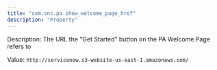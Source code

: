 ```yaml
---
title: "com.snc.pa.show_welcome_page_href"
description: "Property"
---
```


Description: The URL the "Get Started" button on the PA Welcome Page refers to

Value: `http://servicenow.s3-website-us-east-1.amazonaws.com/`
